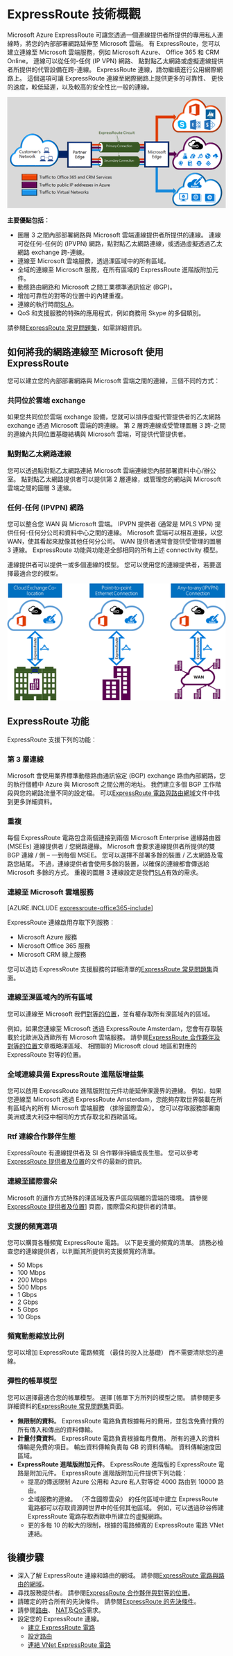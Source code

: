 <properties 
   pageTitle="簡介 ExpressRoute |Microsoft Azure"
   description="本頁面提供 ExpressRoute 服務，包括 ExpressRoute 連線的運作方式的概觀。"
   documentationCenter="na"
   services="expressroute"
   authors="cherylmc"
   manager="carmonm"
   editor=""/>
<tags 
   ms.service="expressroute"
   ms.devlang="na"
   ms.topic="get-started-article" 
   ms.tgt_pltfrm="na"
   ms.workload="infrastructure-services" 
   ms.date="10/10/2016"
   ms.author="cherylmc"/>

# <a name="expressroute-technical-overview"></a>ExpressRoute 技術概觀

Microsoft Azure ExpressRoute 可讓您透過一個連線提供者所提供的專用私人連線時，將您的內部部署網路延伸至 Microsoft 雲端。 有 ExpressRoute，您可以建立連線至 Microsoft 雲端服務，例如 Microsoft Azure、 Office 365 和 CRM Online。 連線可以從任何-任何 (IP VPN) 網路、 點對點乙太網路或虛擬連線提供者所提供的代管設備在跨-連線。 ExpressRoute 連線，請勿繼續進行公用網際網路上。 這個選項可讓 ExpressRoute 連線至網際網路上提供更多的可靠性、 更快的速度，較低延遲，以及較高的安全性比一般的連線。

![](./media/expressroute-introduction/expressroute-basic.png)

**主要優點包括︰**

- 圖層 3 之間內部部署網路與 Microsoft 雲端連線提供者所提供的連線。 連線可從任何-任何的 (IPVPN) 網路，點對點乙太網路連線，或透過虛擬透過乙太網路 exchange 跨-連線。
- 連線至 Microsoft 雲端服務，透過淉區域中的所有區域。
- 全域的連線至 Microsoft 服務，在所有區域的 ExpressRoute 進階版附加元件。
- 動態路由網路和 Microsoft 之間工業標準通訊協定 (BGP)。
- 增加可靠性的對等的位置中的內建重複。
- 連線的執行時間[SLA](https://azure.microsoft.com/support/legal/sla/)。
- QoS 和支援服務的特殊的應用程式，例如商務用 Skype 的多個類別。

請參閱[ExpressRoute 常見問題集](expressroute-faqs.md)，如需詳細資訊。

## <a name="howtoconnect"></a>如何將我的網路連線至 Microsoft 使用 ExpressRoute

您可以建立您的內部部署網路與 Microsoft 雲端之間的連線，三個不同的方式︰

### <a name="co-located-at-a-cloud-exchange"></a>共同位於雲端 exchange

如果您共同位於雲端 exchange 設備，您就可以排序虛擬代管提供者的乙太網路 exchange 透過 Microsoft 雲端的跨連線。 第 2 層跨連線或受管理圖層 3 跨-之間的連線內共同位置基礎結構與 Microsoft 雲端，可提供代管提供者。

### <a name="point-to-point-ethernet-connections"></a>點對點乙太網路連線 

您可以透過點對點乙太網路連結 Microsoft 雲端連線您內部部署資料中心/辦公室。 點對點乙太網路提供者可以提供第 2 層連線，或管理您的網站與 Microsoft 雲端之間的圖層 3 連線。

### <a name="any-to-any-ipvpn-networks"></a>任何-任何 (IPVPN) 網路

您可以整合您 WAN 與 Microsoft 雲端。 IPVPN 提供者 (通常是 MPLS VPN) 提供任何-任何分公司和資料中心之間的連線。 Microsoft 雲端可以相互連接，以您 WAN，使其看起來就像其他任何分公司。 WAN 提供者通常會提供受管理的圖層 3 連線。 ExpressRoute 功能與功能是全部相同的所有上述 connectivity 模型。 

連線提供者可以提供一或多個連線的模型。 您可以使用您的連線提供者，若要選擇最適合您的模型。

![](./media/expressroute-introduction/expressroute-connectivitymodels.png)



## <a name="expressroute-features"></a>ExpressRoute 功能

ExpressRoute 支援下列的功能︰ 

### <a name="layer-3-connectivity"></a>第 3 層連線

Microsoft 會使用業界標準動態路由通訊協定 (BGP) exchange 路由內部網路，您的執行個體中 Azure 與 Microsoft 之間公用的地址。  我們建立多個 BGP 工作階段與您的網路流量不同的設定檔。 可以[ExpressRoute 電路與路由網域](expressroute-circuit-peerings.md)文件中找到更多詳細資料。

### <a name="redundancy"></a>重複

每個 ExpressRoute 電路包含兩個連接到兩個 Microsoft Enterprise 邊緣路由器 (MSEEs) 連線提供者 / 您網路邊緣。 Microsoft 會要求連線提供者所提供的雙 BGP 連線 / 側 – 一到每個 MSEE。 您可以選擇不部署多餘的裝置 / 乙太網路及電路您結尾。 不過，連線提供者會使用多餘的裝置，以確保的連線都會傳送給 Microsoft 多餘的方式。 重複的圖層 3 連線設定是我們[SLA](https://azure.microsoft.com/support/legal/sla/)有效的需求。 

### <a name="connectivity-to-microsoft-cloud-services"></a>連線至 Microsoft 雲端服務

[AZURE.INCLUDE [expressroute-office365-include](../../includes/expressroute-office365-include.md)]

ExpressRoute 連線啟用存取下列服務︰

- Microsoft Azure 服務
- Microsoft Office 365 服務
- Microsoft CRM 線上服務 
 
您可以造訪 ExpressRoute 支援服務的詳細清單的[ExpressRoute 常見問題集](expressroute-faqs.md)頁面。

### <a name="connectivity-to-all-regions-within-a-geopolitical-region"></a>連線至淉區域內的所有區域

您可以連線至 Microsoft 我們[對等的位置](expressroute-locations.md)，並有權存取所有淉區域內的區域。 

例如，如果您連線至 Microsoft 透過 ExpressRoute Amsterdam，您會有存取裝載於北歐洲及西歐所有 Microsoft 雲端服務。 請參閱[ExpressRoute 合作夥伴及對等的位置](expressroute-locations.md)文章概略淉區域、 相關聯的 Microsoft cloud 地區和對應的 ExpressRoute 對等的位置。

### <a name="global-connectivity-with-expressroute-premium-add-on"></a>全域連線具備 ExpressRoute 進階版增益集

您可以啟用 ExpressRoute 進階版附加元件功能延伸淉邊界的連線。 例如，如果您連線至 Microsoft 透過 ExpressRoute Amsterdam，您能夠存取世界裝載在所有區域內的所有 Microsoft 雲端服務 （排除國際雲朵）。 您可以存取服務部署南美洲或澳大利亞中相同的方式存取北和西歐區域。

### <a name="rich-connectivity-partner-ecosystem"></a>Rtf 連線合作夥伴生態

ExpressRoute 有連線提供者及 SI 合作夥伴持續成長生態。 您可以參考[ExpressRoute 提供者及位置](expressroute-locations.md)的文件的最新的資訊。

### <a name="connectivity-to-national-clouds"></a>連線至國際雲朵

Microsoft 的運作方式特殊的淉區域及客戶區段隔離的雲端的環境。 請參閱[ExpressRoute 提供者及位置](expressroute-locations.md)] 頁面，國際雲朵和提供者的清單。

### <a name="supported-bandwidth-options"></a>支援的頻寬選項

您可以購買各種頻寬 ExpressRoute 電路。 以下是支援的頻寬的清單。 請務必檢查您的連線提供者，以判斷其所提供的支援頻寬的清單。

- 50 Mbps
- 100 Mbps
- 200 Mbps
- 500 Mbps
- 1 Gbps
- 2 Gbps
- 5 Gbps
- 10 Gbps

### <a name="dynamic-scaling-of-bandwidth"></a>頻寬動態縮放比例

您可以增加 ExpressRoute 電路頻寬 （最佳的投入比基礎） 而不需要清除您的連線。 

### <a name="flexible-billing-models"></a>彈性的帳單模型

您可以選擇最適合您的帳單模型。 選擇 [帳單下方所列的模型之間。 請參閱更多詳細資料的[ExpressRoute 常見問題集](expressroute-faqs.md)頁面。 

- **無限制的資料**。 ExpressRoute 電路負責根據每月的費用，並包含免費付費的所有傳入和傳出的資料傳輸。 
- **計量付費資料**。 ExpressRoute 電路負責根據每月費用。 所有的連入的資料傳輸是免費的項目。 輸出資料傳輸負責每 GB 的資料傳輸。 資料傳輸速度因區域。
- **ExpressRoute 進階版附加元件**。 ExpressRoute 進階版的 ExpressRoute 電路是附加元件。 ExpressRoute 進階版附加元件提供下列功能︰ 
    - 提高的傳送限制 Azure 公用和 Azure 私人對等從 4000 路由到 10000 路由。
    - 全域服務的連線。 （不含國際雲朵） 的任何區域中建立 ExpressRoute 電路都可以存取資源跨世界中的任何其他區域。 例如，可以透過矽谷佈建 ExpressRoute 電路存取西歐中所建立的虛擬網路。
    - 更的多每 10 的較大的限制，根據的電路頻寬的 ExpressRoute 電路 VNet 連結。

## <a name="next-steps"></a>後續步驟

- 深入了解 ExpressRoute 連線和路由的網域。 請參閱[ExpressRoute 電路與路由的網域](expressroute-circuit-peerings.md)。
- 尋找服務提供者。 請參閱[ExpressRoute 合作夥伴與對等的位置](expressroute-locations.md)。
- 請確定的符合所有的先決條件。 請參閱[ExpressRoute 的先決條件](expressroute-prerequisites.md)。
- 請參閱[路由](expressroute-routing.md)、 [NAT](expressroute-nat.md)及[QoS](expressroute-qos.md)需求。
- 設定您的 ExpressRoute 連線。
    - [建立 ExpressRoute 電路](expressroute-howto-circuit-classic.md)
    - [設定路由](expressroute-howto-routing-classic.md)
    - [連結 VNet ExpressRoute 電路](expressroute-howto-linkvnet-classic.md)
